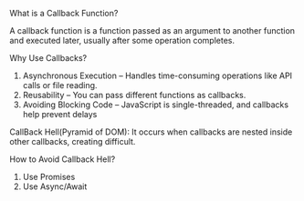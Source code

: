 What is a Callback Function?

A callback function is a function passed as an argument to another function and executed later, usually after some operation completes.

Why Use Callbacks?
1. Asynchronous Execution – Handles time-consuming operations like API calls or file reading.
2. Reusability – You can pass different functions as callbacks.
3. Avoiding Blocking Code – JavaScript is single-threaded, and callbacks help prevent delays

CallBack Hell(Pyramid of DOM):
It occurs when callbacks are nested inside other callbacks, creating difficult.

How to Avoid Callback Hell?
1. Use Promises
2. Use Async/Await

